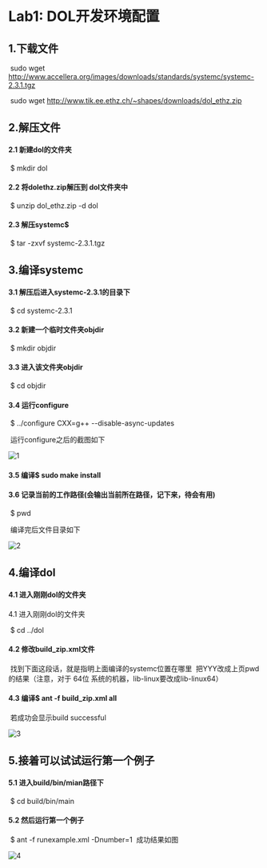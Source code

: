 # Lab1: DOL开发环境配置

## 1.下载文件

​	sudo wget http://www.accellera.org/images/downloads/standards/systemc/systemc-2.3.1.tgz

​	sudo wget http://www.tik.ee.ethz.ch/~shapes/downloads/dol_ethz.zip

## 2.解压文件

#### 2.1 新建dol的文件夹

​	$ mkdir dol

#### 2.2 将dolethz.zip解压到 dol文件夹中

​	$ unzip dol_ethz.zip -d dol

#### 2.3 解压systemc$

​	$ tar -zxvf systemc-2.3.1.tgz

## 3.编译systemc

#### 3.1 解压后进入systemc-2.3.1的目录下

​	$ cd systemc-2.3.1

#### 3.2 新建一个临时文件夹objdir

​	$ mkdir objdir

#### 3.3 进入该文件夹objdir

​	$ cd objdir

#### 3.4 运行configure

​	$ ../configure CXX=g++ --disable-async-updates

​	运行configure之后的截图如下

![1](http://ww2.sinaimg.cn/large/a16d1d95jw1f9l3c1zgwqj20hd0c6q76.jpg)


#### 3.5 编译$ sudo make install

#### 3.6 记录当前的工作路径(会输出当前所在路径，记下来，待会有用)

​	$ pwd

​	编译完后文件目录如下

![2](http://ww4.sinaimg.cn/large/a16d1d95jw1f9l3d4zn69j20he02et9p.jpg)


## 4.编译dol

#### 4.1 进入刚刚dol的文件夹

4.1 进入刚刚dol的文件夹

​	$ cd ../dol

#### 4.2 修改build_zip.xml文件

​	找到下面这段话，就是指明上面编译的systemc位置在哪里
​	**<property name="systemc.inc" value="YYY/include"/>**
​	**<property name="systemc.lib" value="YYY/lib-linux/libsystemc.a"/>**
​	把YYY改成上页pwd的结果（注意，对于  64位 系统的机器，lib-linux要改成lib-linux64）

#### 4.3 编译$ ant -f build_zip.xml all

​	若成功会显示build successful

![3](http://ww2.sinaimg.cn/large/a16d1d95jw1f9l3ihh21rj20ij0el0wo.jpg)


## 5.接着可以试试运行第一个例子

#### 5.1 进入build/bin/mian路径下

​	$ cd build/bin/main

#### 5.2 然后运行第一个例子

​	$ ant -f runexample.xml -Dnumber=1
​	成功结果如图

![4](http://ww2.sinaimg.cn/large/a16d1d95jw1f9l2wp6yuzj20fn0c0n0u.jpg)

